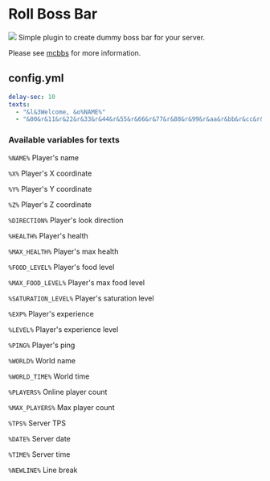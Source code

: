 # Roll Boss Bar
[![](https://i.loli.net/2019/02/03/5c5707f95320e.gif)](http://www.mcbbs.net/thread-818960-1-1.html "血条轮播")
Simple plugin to create dummy boss bar for your server.

Please see [mcbbs](http://www.mcbbs.net/thread-818960-1-1.html) for more information.
## config.yml
```yaml
delay-sec: 10
texts:
  - "&l&3Welcome, &o%NAME%"
  - "&00&r&11&r&22&r&33&r&44&r&55&r&66&r&77&r&88&r&99&r&aa&r&bb&r&cc&r&dd&r&ee&r&ff"
```
### Available variables for texts
`%NAME%` Player's name

`%X%` Player's X coordinate

`%Y%` Player's Y coordinate

`%Z%` Player's Z coordinate

`%DIRECTION%` Player's look direction

`%HEALTH%` Player's health

`%MAX_HEALTH%` Player's max health

`%FOOD_LEVEL%` Player's food level

`%MAX_FOOD_LEVEL%` Player's max food level

`%SATURATION_LEVEL%` Player's saturation level

`%EXP%` Player's experience

`%LEVEL%` Player's experience level

`%PING%` Player's ping

`%WORLD%` World name

`%WORLD_TIME%` World time

`%PLAYERS%` Online player count

`%MAX_PLAYERS%` Max player count

`%TPS%` Server TPS

`%DATE%` Server date

`%TIME%` Server time

`%NEWLINE%` Line break
